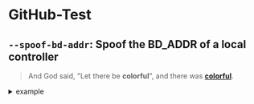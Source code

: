 # GitHub-Test

## `--spoof-bd-addr`: Spoof the BD_ADDR of a local controller

> And God said, "Let there be **colorful**", and there was [**colorful**](https://fo-000.github.io/bluing/#usage).

<details><summary>example</summary>
<p>
    <pre>
    $ sudo <span style="font-weight: bold; color: #9fab76">bluing</span> --spoof-bd-addr AA:BB:CC:DD:EE:FF
    [<span style="font-weight: bold; color: #ecc179">WARNING</span>] The original HCI device number may have been changed
    [<span style="font-weight: bold; color: #7da9c7">INFO</span>] BD_ADDR changed: 11:22:33:44:55:66 -&gt; <span style="font-weight: bold; color: #7da9c7">AA:BB:CC:DD:EE:FF</span>
    </pre>
</p>
</details>
